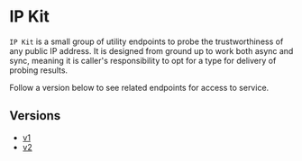 # IP Kit
`IP Kit` is a small group of utility endpoints to probe the trustworthiness of any public IP address.
It is designed from ground up to work both async and sync, meaning it is caller's responsibility to opt for
a type for delivery of probing results.

Follow a version below to see related endpoints for access to service.

## Versions
- [v1](v1)
- [v2](v2)
